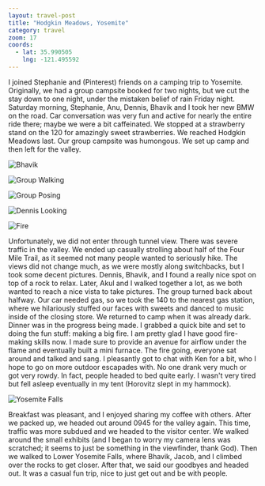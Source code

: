 ```yaml
---
layout: travel-post
title: "Hodgkin Meadows, Yosemite"
category: travel
zoom: 17
coords:
  - lat: 35.990505
    lng: -121.495592
---
```


I joined Stephanie and (Pinterest) friends on a camping trip to Yosemite. Originally, we
had a group campsite booked for two nights, but we cut the stay down to one night, under
the mistaken belief of rain Friday night. Saturday morning, Stephanie, Anu, Dennis,
Bhavik and I took her new BMW on the road. Car conversation was very fun and active for
nearly the entire ride there; maybe we were a bit caffeinated. We stopped at a strawberry
stand on the 120 for amazingly sweet strawberries. We reached Hodgkin Meadows last. Our
group campsite was humongous. We set up camp and then left for the valley.

![Bhavik]({{site.url}}/images/travel/hodgkin_meadows/bhavik.jpg "Bhavik")

![Group Walking]({{site.url}}/images/travel/hodgkin_meadows/group_walking.jpg "Group Walking")

![Group Posing]({{site.url}}/images/travel/hodgkin_meadows/group_posing.jpg "Group Posing")

![Dennis Looking]({{site.url}}/images/travel/hodgkin_meadows/dennis_looking.jpg "Dennis Looking")

![Fire]({{site.url}}/images/travel/hodgkin_meadows/fire.jpg "Fire")

Unfortunately, we did not enter through tunnel view. There was severe traffic in the
valley. We ended up casually strolling about half of the Four Mile Trail, as it seemed
not many people wanted to seriously hike. The views did not change much, as we were
mostly along switchbacks, but I took some decent pictures. Dennis, Bhavik, and I found
a really nice spot on top of a rock to relax. Later, Akul and I walked together a lot, as
we both wanted to reach a nice vista to take pictures. The group turned back about
halfway. Our car needed gas, so we took the 140 to the nearest gas station, where we
hilariously stuffed our faces with sweets and danced to music inside of the closing
store. We returned to camp when it was already dark. Dinner was in the progress being
made. I grabbed a quick bite and set to doing the fun stuff: making a big fire. I am
pretty glad I have good fire-making skills now. I made sure to provide an avenue for
airflow under the flame and eventually built a mini furnace. The fire going, everyone sat
around and talked and sang. I pleasantly got to chat with Ken for a bit, who I hope to go
on more outdoor escapades with. No one drank very much or got very rowdy. In fact, people
headed to bed quite early. I wasn't very tired but fell asleep eventually in my tent
(Horovitz slept in my hammock).

![Yosemite Falls]({{site.url}}/images/travel/hodgkin_meadows/yosemite_falls.jpg "Yosemite Falls")

Breakfast was pleasant, and I enjoyed sharing my coffee with others. After we packed up,
we headed out around 0945 for the valley again. This time, traffic was more subdued and
we headed to the visitor center. We walked around the small exhibits (and I began to
worry my camera lens was scratched; it seems to just be something in the viewfinder,
thank God). Then we walked to Lower Yosemite Falls, where Bhavik, Jacob, and I climbed
over the rocks to get closer. After that, we said our goodbyes and headed out. It was
a casual fun trip, nice to just get out and be with people.
